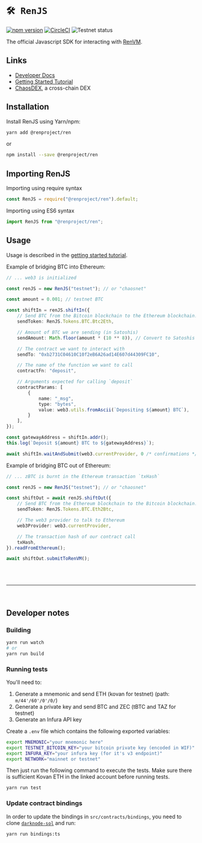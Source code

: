# `🛠️ RenJS`

[![npm version](http://img.shields.io/npm/v/@renproject/ren.svg?style=flat)](https://npmjs.org/package/@renproject/ren "View this project on npm")
[![CircleCI](https://circleci.com/gh/renproject/ren-js.svg?style=shield&circle-token=6fc560c540eff6670e5675841d34b9769b887a49)](https://circleci.com/gh/renproject/ren-js)
![Testnet status](https://img.shields.io/endpoint?url=https://ren-status.herokuapp.com/api/shield/renproject/ren-js/testnet)

The official Javascript SDK for interacting with [RenVM](https://renproject.io).

## Links

* [Developer Docs](https://docs.renproject.io/developers/)
* [Getting Started Tutorial](https://docs.renproject.io/developers/tutorial/getting-started)
* [ChaosDEX](https://github.com/renproject/chaosdex), a cross-chain DEX

## Installation

Install RenJS using Yarn/npm:

```sh
yarn add @renproject/ren
```
or
```sh
npm install --save @renproject/ren
```

## Importing RenJS

Importing using require syntax

```typescript
const RenJS = require("@renproject/ren").default;
```

Importing using ES6 syntax

```typescript
import RenJS from "@renproject/ren";
```

## Usage

Usage is described in the [getting started tutorial](https://docs.renproject.io/developers/tutorial/getting-started).

Example of bridging BTC into Ethereum:

```typescript
// ... web3 is initialized

const renJS = new RenJS("testnet"); // or "chaosnet"

const amount = 0.001; // testnet BTC

const shiftIn = renJS.shiftIn({
    // Send BTC from the Bitcoin blockchain to the Ethereum blockchain.
    sendToken: RenJS.Tokens.BTC.Btc2Eth,

    // Amount of BTC we are sending (in Satoshis)
    sendAmount: Math.floor(amount * (10 ** 8)), // Convert to Satoshis

    // The contract we want to interact with
    sendTo: "0xb2731C04610C10f2eB6A26ad14E607d44309FC10",

    // The name of the function we want to call
    contractFn: "deposit",

    // Arguments expected for calling `deposit`
    contractParams: [
        {
            name: "_msg",
            type: "bytes",
            value: web3.utils.fromAscii(`Depositing ${amount} BTC`),
        }
    ],
});

const gatewayAddress = shiftIn.addr();
this.log(`Deposit ${amount} BTC to ${gatewayAddress}`);

await shiftIn.waitAndSubmit(web3.currentProvider, 0 /* confirmations */);
```

Example of bridging BTC out of Ethereum:

```typescript
// ... zBTC is burnt in the Ethereum transaction `txHash`

const renJS = new RenJS("testnet"); // or "chaosnet"

const shiftOut = await renJS.shiftOut({
    // Send BTC from the Ethereum blockchain to the Bitcoin blockchain.
    sendToken: RenJS.Tokens.BTC.Eth2Btc,

    // The web3 provider to talk to Ethereum
    web3Provider: web3.currentProvider,

    // The transaction hash of our contract call
    txHash,
}).readFromEthereum();

await shiftOut.submitToRenVM();
```

<br />
<br />
<hr />
<br />

## Developer notes

### Building

```sh
yarn run watch
# or
yarn run build
```

### Running tests

You'll need to:

1. Generate a mnemonic and send ETH (kovan for testnet) (path: `m/44'/60'/0'/0/`)
2. Generate a private key and send BTC and ZEC (tBTC and TAZ for testnet)
3. Generate an Infura API key

Create a `.env` file which contains the following exported variables:

```sh
export MNEMONIC="your mnemonic here"
export TESTNET_BITCOIN_KEY="your bitcoin private key (encoded in WIF)"
export INFURA_KEY="your infura key (for it's v3 endpoint)"
export NETWORK="mainnet or testnet"
```

Then just run the following command to execute the tests. Make sure there is sufficient Kovan ETH in the linked account before running tests.

```sh
yarn run test
```

### Update contract bindings

In order to update the bindings in `src/contracts/bindings`, you need to clone [`darknode-sol`](https://github.com/renproject/darknode-sol) and run:

```sh
yarn run bindings:ts
```
